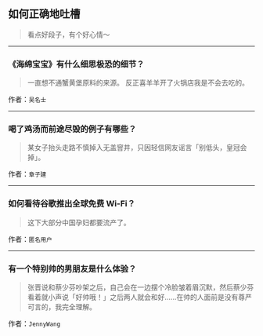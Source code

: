 ## 如何正确地吐槽

> 看点好段子，有个好心情～


 
---

### 《海绵宝宝》有什么细思极恐的细节？

> 一直想不通蟹黄堡原料的来源。
> 反正喜羊羊开了火锅店我是不会去吃的。


作者：`吴名士`

---

### 喝了鸡汤而前途尽毁的例子有哪些？

> 某女子抬头走路不慎掉入无盖窨井，只因轻信网友谣言「别低头，皇冠会掉」。


作者：`章子建`

---

### 如何看待谷歌推出全球免费 Wi-Fi？

> 这下大部分中国孕妇都要流产了。


作者：`匿名用户`

---

### 有一个特别帅的男朋友是什么体验？

> 张晋说和蔡少芬吵架之后，自己会在一边摆个冷脸皱着眉沉默，然后蔡少芬看着就小声说「好帅哦！」之后两人就会和好……在帅的人面前是没有尊严可言的，我完全理解。


作者：`JennyWang`